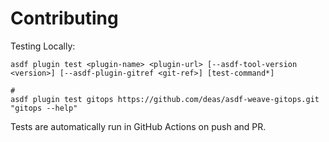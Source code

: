# Contributing

Testing Locally:

```shell
asdf plugin test <plugin-name> <plugin-url> [--asdf-tool-version <version>] [--asdf-plugin-gitref <git-ref>] [test-command*]

#
asdf plugin test gitops https://github.com/deas/asdf-weave-gitops.git "gitops --help"
```

Tests are automatically run in GitHub Actions on push and PR.
